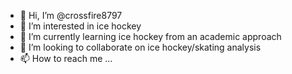 - 👋 Hi, I’m @crossfire8797
- 👀 I’m interested in ice hockey
- 🌱 I’m currently learning ice hockey from an academic approach
- 💞️ I’m looking to collaborate on ice hockey/skating analysis
- 📫 How to reach me ...

<!---
crossfire8797/crossfire8797 is a ✨ special ✨ repository because its `README.md` (this file) appears on your GitHub profile.
You can click the Preview link to take a look at your changes.
--->
